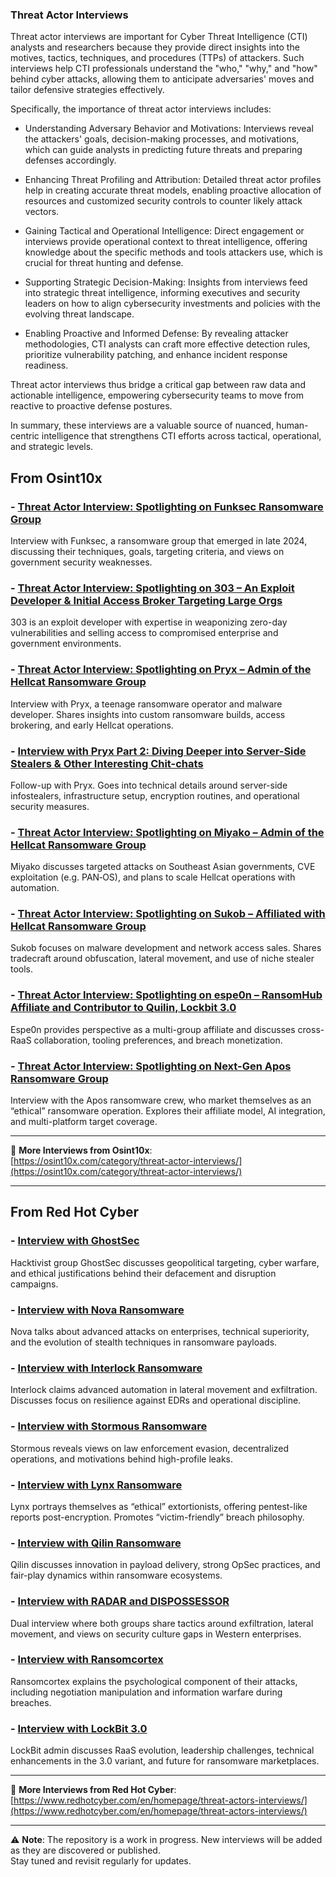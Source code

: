 ### Threat Actor Interviews

Threat actor interviews are important for Cyber Threat Intelligence (CTI) analysts and researchers because they provide direct insights into the motives, tactics, techniques, and procedures (TTPs) of attackers. Such interviews help CTI professionals understand the "who," "why," and "how" behind cyber attacks, allowing them to anticipate adversaries' moves and tailor defensive strategies effectively.

Specifically, the importance of threat actor interviews includes:

- Understanding Adversary Behavior and Motivations: Interviews reveal the attackers' goals, decision-making processes, and motivations, which can guide analysts in predicting future threats and preparing defenses accordingly.

- Enhancing Threat Profiling and Attribution: Detailed threat actor profiles help in creating accurate threat models, enabling proactive allocation of resources and customized security controls to counter likely attack vectors.

- Gaining Tactical and Operational Intelligence: Direct engagement or interviews provide operational context to threat intelligence, offering knowledge about the specific methods and tools attackers use, which is crucial for threat hunting and defense.

- Supporting Strategic Decision-Making: Insights from interviews feed into strategic threat intelligence, informing executives and security leaders on how to align cybersecurity investments and policies with the evolving threat landscape.

- Enabling Proactive and Informed Defense: By revealing attacker methodologies, CTI analysts can craft more effective detection rules, prioritize vulnerability patching, and enhance incident response readiness.

Threat actor interviews thus bridge a critical gap between raw data and actionable intelligence, empowering cybersecurity teams to move from reactive to proactive defense postures.

In summary, these interviews are a valuable source of nuanced, human-centric intelligence that strengthens CTI efforts across tactical, operational, and strategic levels.

## From Osint10x

### - [Threat Actor Interview: Spotlighting on Funksec Ransomware Group](https://osint10x.com/threat-actor-interview-spotlighting-on-funksec-ransomware-group/)
Interview with Funksec, a ransomware group that emerged in late 2024, discussing their techniques, goals, targeting criteria, and views on government security weaknesses.

### - [Threat Actor Interview: Spotlighting on 303 – An Exploit Developer & Initial Access Broker Targeting Large Orgs](https://osint10x.com/threat-actor-interview-spotlighting-on-303-an-exploit-developer-initial-access-broker-targeting-large-orgs/)
303 is an exploit developer with expertise in weaponizing zero-day vulnerabilities and selling access to compromised enterprise and government environments.

### - [Threat Actor Interview: Spotlighting on Pryx – Admin of the Hellcat Ransomware Group](https://osint10x.com/threat-actor-interview-spotlighting-on-pryx-admin-of-the-hellcat-ransomware-group/)
Interview with Pryx, a teenage ransomware operator and malware developer. Shares insights into custom ransomware builds, access brokering, and early Hellcat operations.

### - [Interview with Pryx Part 2: Diving Deeper into Server-Side Stealers & Other Interesting Chit-chats](https://osint10x.com/interview-with-pryx-part-2-diving-deeper-into-server-side-stealers-other-interesting-chit-chats/)
Follow-up with Pryx. Goes into technical details around server-side infostealers, infrastructure setup, encryption routines, and operational security measures.

### - [Threat Actor Interview: Spotlighting on Miyako – Admin of the Hellcat Ransomware Group](https://osint10x.com/threat-actor-interview-spotlighting-on-miyako-admin-of-the-hellcat-ransomware-group/)
Miyako discusses targeted attacks on Southeast Asian governments, CVE exploitation (e.g. PAN‑OS), and plans to scale Hellcat operations with automation.

### - [Threat Actor Interview: Spotlighting on Sukob – Affiliated with Hellcat Ransomware Group](https://osint10x.com/threat-actor-interview-spotlighting-on-sukob-affiliated-with-hellcat-ransomware-group/)
Sukob focuses on malware development and network access sales. Shares tradecraft around obfuscation, lateral movement, and use of niche stealer tools.

### - [Threat Actor Interview: Spotlighting on espe0n – RansomHub Affiliate and Contributor to Quilin, Lockbit 3.0](https://osint10x.com/threat-actor-interview-spotlighting-on-espe0n-a-ransom-hub-affiliate-and-contributor-to-quilin-lockbit-3-0-and-more/)
Espe0n provides perspective as a multi-group affiliate and discusses cross-RaaS collaboration, tooling preferences, and breach monetization.

### - [Threat Actor Interview: Spotlighting on Next-Gen Apos Ransomware Group](https://osint10x.com/threat-actor-interview-spotlighting-on-next-gen-apos-ransomware-group/)
Interview with the Apos ransomware crew, who market themselves as an “ethical” ransomware operation. Explores their affiliate model, AI integration, and multi-platform target coverage.

---

🔁 **More Interviews from Osint10x**:  
[https://osint10x.com/category/threat-actor-interviews/](https://osint10x.com/category/threat-actor-interviews/)

---

## From Red Hot Cyber

### - [Interview with GhostSec](https://www.redhotcyber.com/en/post/rhc-ghostsec-interview-hacktivism-in-the-shadows-of-terrorism-and-cyber-conflict/)
Hacktivist group GhostSec discusses geopolitical targeting, cyber warfare, and ethical justifications behind their defacement and disruption campaigns.

### - [Interview with Nova Ransomware](https://www.redhotcyber.com/en/post/rhc-interviews-nova-ransomware-expect-dangerous-attacks-no-one-is-safe-blackview-series/)
Nova talks about advanced attacks on enterprises, technical superiority, and the evolution of stealth techniques in ransomware payloads.

### - [Interview with Interlock Ransomware](https://www.redhotcyber.com/en/post/rhc-darklab-interviews-interlock-ransomware-dont-waste-your-energy-and-time-we-will-do-it-for-you/)
Interlock claims advanced automation in lateral movement and exfiltration. Discusses focus on resilience against EDRs and operational discipline.

### - [Interview with Stormous Ransomware](https://www.redhotcyber.com/en/post/rhc-interviews-nova-ransomware-expect-dangerous-attacks-no-one-is-safe-blackview-series/)
Stormous reveals views on law enforcement evasion, decentralized operations, and motivations behind high-profile leaks.

### - [Interview with Lynx Ransomware](https://www.redhotcyber.com/en/post/rhc-interviews-lynx-ransomware-the-cyber-gang-offering-pentest-services-ensuring-privacy/)
Lynx portrays themselves as “ethical” extortionists, offering pentest-like reports post-encryption. Promotes “victim-friendly” breach philosophy.

### - [Interview with Qilin Ransomware](https://www.redhotcyber.com/en/post/rhc-interviews-qilin-ransomware-lets-play-fair-and-wait-for-a-worthy-opponent-on-the-field/)
Qilin discusses innovation in payload delivery, strong OpSec practices, and fair-play dynamics within ransomware ecosystems.

### - [Interview with RADAR and DISPOSSESSOR](https://www.redhotcyber.com/en/post/rhc-interviews-qilin-ransomware-lets-play-fair-and-wait-for-a-worthy-opponent-on-the-field/)
Dual interview where both groups share tactics around exfiltration, lateral movement, and views on security culture gaps in Western enterprises.

### - [Interview with Ransomcortex](https://www.redhotcyber.com/en/post/rhc-interviews-radar-and-dispossessor-when-it-comes-to-security-the-best-defense-is-a-good-offense/)
Ransomcortex explains the psychological component of their attacks, including negotiation manipulation and information warfare during breaches.

### - [Interview with LockBit 3.0](https://www.redhotcyber.com/en/homepage/threat-actors-interviews/)
LockBit admin discusses RaaS evolution, leadership challenges, technical enhancements in the 3.0 variant, and future for ransomware marketplaces.

---

🔁 **More Interviews from Red Hot Cyber**:  
[https://www.redhotcyber.com/en/homepage/threat-actors-interviews/](https://www.redhotcyber.com/en/homepage/threat-actors-interviews/)

---

⚠️ **Note**: The repository is a work in progress. New interviews will be added as they are discovered or published.  
Stay tuned and revisit regularly for updates.